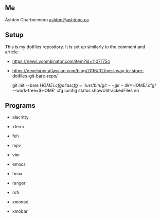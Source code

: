 ## Me

Ashton Charbonneau
ashton@ashtonc.ca

## Setup

This is my dotfiles repository. It is set up similarly to the comment and article:
- https://news.ycombinator.com/item?id=11071754
- https://developer.atlassian.com/blog/2016/02/best-way-to-store-dotfiles-git-bare-repo/

    git init --bare $HOME/.cfg
    alias cfg='/usr/bin/git --git-dir=$HOME/.cfg/ --work-tree=$HOME'
    cfg config status.showUntrackedFiles no

## Programs

- alacritty
- xterm

- feh
- mpv
- vim
- emacs
- tmux
- ranger
- rofi

- xmonad
- xmobar


